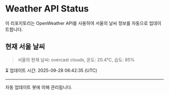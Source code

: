 
# Weather API Status

이 리포지토리는 OpenWeather API를 사용하여 서울의 날씨 정보를 자동으로 업데이트합니다.

## 현재 서울 날씨
> 서울의 현재 날씨: overcast clouds, 온도: 20.4°C, 습도: 85%

⏳ 업데이트 시간: 2025-09-28 06:42:35 (UTC)

---
자동 업데이트 봇에 의해 관리됩니다.
